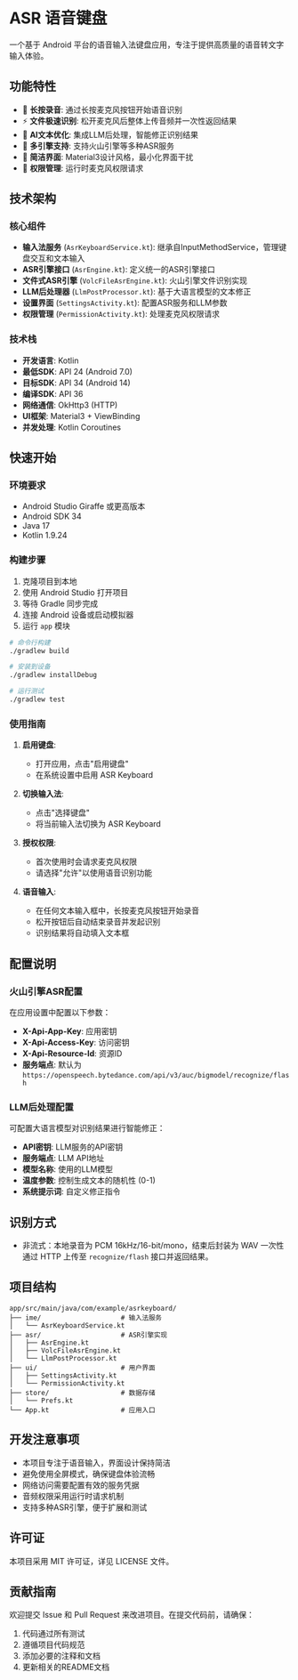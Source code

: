 # ASR 语音键盘

一个基于 Android 平台的语音输入法键盘应用，专注于提供高质量的语音转文字输入体验。

## 功能特性

- 🎤 **长按录音**: 通过长按麦克风按钮开始语音识别
- ⚡ **文件极速识别**: 松开麦克风后整体上传音频并一次性返回结果
- 🧠 **AI文本优化**: 集成LLM后处理，智能修正识别结果
- 🔧 **多引擎支持**: 支持火山引擎等多种ASR服务
- 📱 **简洁界面**: Material3设计风格，最小化界面干扰
- 🔐 **权限管理**: 运行时麦克风权限请求

## 技术架构

### 核心组件

- **输入法服务** (`AsrKeyboardService.kt`): 继承自InputMethodService，管理键盘交互和文本输入
- **ASR引擎接口** (`AsrEngine.kt`): 定义统一的ASR引擎接口
- **文件式ASR引擎** (`VolcFileAsrEngine.kt`): 火山引擎文件识别实现
- **LLM后处理器** (`LlmPostProcessor.kt`): 基于大语言模型的文本修正
- **设置界面** (`SettingsActivity.kt`): 配置ASR服务和LLM参数
- **权限管理** (`PermissionActivity.kt`): 处理麦克风权限请求

### 技术栈

- **开发语言**: Kotlin
- **最低SDK**: API 24 (Android 7.0)
- **目标SDK**: API 34 (Android 14)
- **编译SDK**: API 36
- **网络通信**: OkHttp3 (HTTP)
- **UI框架**: Material3 + ViewBinding
- **并发处理**: Kotlin Coroutines

## 快速开始

### 环境要求

- Android Studio Giraffe 或更高版本
- Android SDK 34
- Java 17
- Kotlin 1.9.24

### 构建步骤

1. 克隆项目到本地
2. 使用 Android Studio 打开项目
3. 等待 Gradle 同步完成
4. 连接 Android 设备或启动模拟器
5. 运行 `app` 模块

```bash
# 命令行构建
./gradlew build

# 安装到设备
./gradlew installDebug

# 运行测试
./gradlew test
```

### 使用指南

1. **启用键盘**:
   - 打开应用，点击"启用键盘"
   - 在系统设置中启用 ASR Keyboard

2. **切换输入法**:
   - 点击"选择键盘"
   - 将当前输入法切换为 ASR Keyboard

3. **授权权限**:
   - 首次使用时会请求麦克风权限
   - 请选择"允许"以使用语音识别功能

4. **语音输入**:
   - 在任何文本输入框中，长按麦克风按钮开始录音
   - 松开按钮后自动结束录音并发起识别
   - 识别结果将自动填入文本框

## 配置说明

### 火山引擎ASR配置

在应用设置中配置以下参数：

- **X-Api-App-Key**: 应用密钥
- **X-Api-Access-Key**: 访问密钥
- **X-Api-Resource-Id**: 资源ID
- **服务端点**: 默认为 `https://openspeech.bytedance.com/api/v3/auc/bigmodel/recognize/flash`

### LLM后处理配置

可配置大语言模型对识别结果进行智能修正：

- **API密钥**: LLM服务的API密钥
- **服务端点**: LLM API地址
- **模型名称**: 使用的LLM模型
- **温度参数**: 控制生成文本的随机性 (0-1)
- **系统提示词**: 自定义修正指令

## 识别方式

- 非流式：本地录音为 PCM 16kHz/16-bit/mono，结束后封装为 WAV 一次性通过 HTTP 上传至 `recognize/flash` 接口并返回结果。

## 项目结构

```
app/src/main/java/com/example/asrkeyboard/
├── ime/                    # 输入法服务
│   └── AsrKeyboardService.kt
├── asr/                    # ASR引擎实现
│   ├── AsrEngine.kt
│   ├── VolcFileAsrEngine.kt
│   └── LlmPostProcessor.kt
├── ui/                     # 用户界面
│   ├── SettingsActivity.kt
│   └── PermissionActivity.kt
├── store/                  # 数据存储
│   └── Prefs.kt
└── App.kt                  # 应用入口
```

## 开发注意事项

- 本项目专注于语音输入，界面设计保持简洁
- 避免使用全屏模式，确保键盘体验流畅
- 网络访问需要配置有效的服务凭据
- 音频权限采用运行时请求机制
- 支持多种ASR引擎，便于扩展和测试

## 许可证

本项目采用 MIT 许可证，详见 LICENSE 文件。

## 贡献指南

欢迎提交 Issue 和 Pull Request 来改进项目。在提交代码前，请确保：

1. 代码通过所有测试
2. 遵循项目代码规范
3. 添加必要的注释和文档
4. 更新相关的README文档
